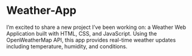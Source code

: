 # Weather-App
I’m excited to share a new project I’ve been working on: a Weather Web Application built with HTML, CSS, and JavaScript. Using the OpenWeatherMap API, this app provides real-time weather updates including temperature, humidity, and conditions.
